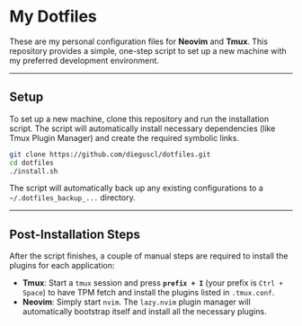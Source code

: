 # My Dotfiles

These are my personal configuration files for **Neovim** and **Tmux**. This repository provides a simple, one-step script to set up a new machine with my preferred development environment.

-----

## Setup

To set up a new machine, clone this repository and run the installation script. The script will automatically install necessary dependencies (like Tmux Plugin Manager) and create the required symbolic links.

```bash
git clone https://github.com/dieguscl/dotfiles.git
cd dotfiles
./install.sh
```

The script will automatically back up any existing configurations to a `~/.dotfiles_backup_...` directory.

-----

## Post-Installation Steps

After the script finishes, a couple of manual steps are required to install the plugins for each application:

  * **Tmux**: Start a `tmux` session and press **`prefix + I`** (your prefix is `Ctrl + Space`) to have TPM fetch and install the plugins listed in `.tmux.conf`.
  * **Neovim**: Simply start `nvim`. The `lazy.nvim` plugin manager will automatically bootstrap itself and install all the necessary plugins.
